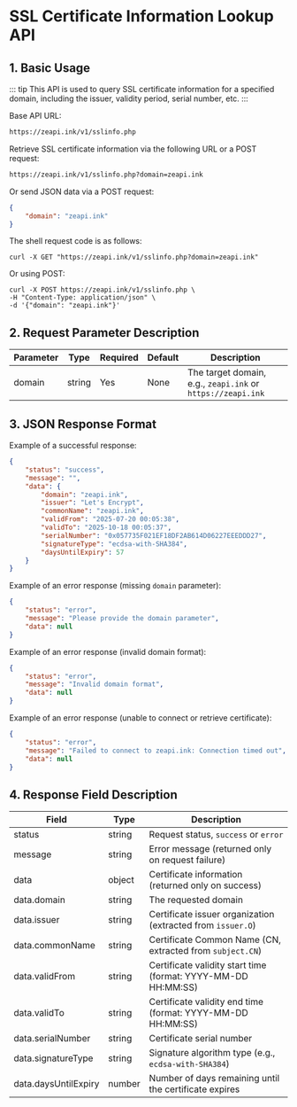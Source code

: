 # SSL Certificate Information Lookup API

## 1. Basic Usage

::: tip
This API is used to query SSL certificate information for a specified domain, including the issuer, validity period, serial number, etc.
:::

Base API URL:

```txt
https://zeapi.ink/v1/sslinfo.php
```

Retrieve SSL certificate information via the following URL or a POST request:

```txt
https://zeapi.ink/v1/sslinfo.php?domain=zeapi.ink
```

Or send JSON data via a POST request:

```json
{
    "domain": "zeapi.ink"
}
```

The shell request code is as follows:

```shell
curl -X GET "https://zeapi.ink/v1/sslinfo.php?domain=zeapi.ink"
```

Or using POST:

```shell
curl -X POST https://zeapi.ink/v1/sslinfo.php \
-H "Content-Type: application/json" \
-d '{"domain": "zeapi.ink"}'
```

## 2. Request Parameter Description

| Parameter | Type   | Required | Default | Description                                  |
|-----------|--------|----------|---------|----------------------------------------------|
| domain    | string | Yes      | None    | The target domain, e.g., `zeapi.ink` or `https://zeapi.ink` |

## 3. JSON Response Format

Example of a successful response:

```json
{
    "status": "success",
    "message": "",
    "data": {
        "domain": "zeapi.ink",
        "issuer": "Let's Encrypt",
        "commonName": "zeapi.ink",
        "validFrom": "2025-07-20 00:05:38",
        "validTo": "2025-10-18 00:05:37",
        "serialNumber": "0x057735F021EF18DF2AB614D06227EEEDDD27",
        "signatureType": "ecdsa-with-SHA384",
        "daysUntilExpiry": 57
    }
}
```

Example of an error response (missing `domain` parameter):

```json
{
    "status": "error",
    "message": "Please provide the domain parameter",
    "data": null
}
```

Example of an error response (invalid domain format):

```json
{
    "status": "error",
    "message": "Invalid domain format",
    "data": null
}
```

Example of an error response (unable to connect or retrieve certificate):

```json
{
    "status": "error",
    "message": "Failed to connect to zeapi.ink: Connection timed out",
    "data": null
}
```

## 4. Response Field Description

| Field             | Type   | Description                                           |
|-------------------|--------|-------------------------------------------------------|
| status            | string | Request status, `success` or `error`                  |
| message           | string | Error message (returned only on request failure)      |
| data              | object | Certificate information (returned only on success)    |
| data.domain       | string | The requested domain                                  |
| data.issuer       | string | Certificate issuer organization (extracted from `issuer.O`) |
| data.commonName   | string | Certificate Common Name (CN, extracted from `subject.CN`) |
| data.validFrom    | string | Certificate validity start time (format: YYYY-MM-DD HH:MM:SS) |
| data.validTo      | string | Certificate validity end time (format: YYYY-MM-DD HH:MM:SS) |
| data.serialNumber | string | Certificate serial number                             |
| data.signatureType| string | Signature algorithm type (e.g., `ecdsa-with-SHA384`)  |
| data.daysUntilExpiry | number | Number of days remaining until the certificate expires |